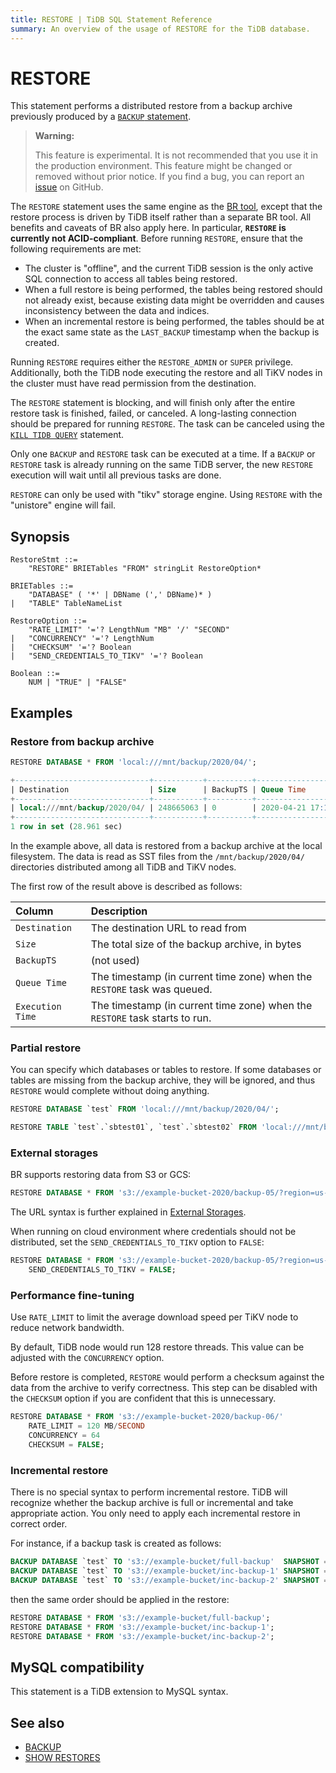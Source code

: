 ```yaml
---
title: RESTORE | TiDB SQL Statement Reference
summary: An overview of the usage of RESTORE for the TiDB database.
---
```


# RESTORE

This statement performs a distributed restore from a backup archive previously produced by a [`BACKUP` statement](/sql-statements/sql-statement-backup.md).

> **Warning:**
>
> This feature is experimental. It is not recommended that you use it in the production environment. This feature might be changed or removed without prior notice. If you find a bug, you can report an [issue](https://github.com/pingcap/tidb/issues) on GitHub.

The `RESTORE` statement uses the same engine as the [BR tool](/br/backup-and-restore-use-cases.md), except that the restore process is driven by TiDB itself rather than a separate BR tool. All benefits and caveats of BR also apply here. In particular, **`RESTORE` is currently not ACID-compliant**. Before running `RESTORE`, ensure that the following requirements are met:

* The cluster is "offline", and the current TiDB session is the only active SQL connection to access all tables being restored.
* When a full restore is being performed, the tables being restored should not already exist, because existing data might be overridden and causes inconsistency between the data and indices.
* When an incremental restore is being performed, the tables should be at the exact same state as the `LAST_BACKUP` timestamp when the backup is created.

Running `RESTORE` requires either the `RESTORE_ADMIN` or `SUPER` privilege. Additionally, both the TiDB node executing the restore and all TiKV nodes in the cluster must have read permission from the destination.

The `RESTORE` statement is blocking, and will finish only after the entire restore task is finished, failed, or canceled. A long-lasting connection should be prepared for running `RESTORE`. The task can be canceled using the [`KILL TIDB QUERY`](/sql-statements/sql-statement-kill.md) statement.

Only one `BACKUP` and `RESTORE` task can be executed at a time. If a `BACKUP` or `RESTORE` task is already running on the same TiDB server, the new `RESTORE` execution will wait until all previous tasks are done.

`RESTORE` can only be used with "tikv" storage engine. Using `RESTORE` with the "unistore" engine will fail.

## Synopsis

```ebnf+diagram
RestoreStmt ::=
    "RESTORE" BRIETables "FROM" stringLit RestoreOption*

BRIETables ::=
    "DATABASE" ( '*' | DBName (',' DBName)* )
|   "TABLE" TableNameList

RestoreOption ::=
    "RATE_LIMIT" '='? LengthNum "MB" '/' "SECOND"
|   "CONCURRENCY" '='? LengthNum
|   "CHECKSUM" '='? Boolean
|   "SEND_CREDENTIALS_TO_TIKV" '='? Boolean

Boolean ::=
    NUM | "TRUE" | "FALSE"
```

## Examples

### Restore from backup archive


```sql
RESTORE DATABASE * FROM 'local:///mnt/backup/2020/04/';
```

```sql
+------------------------------+-----------+----------+---------------------+---------------------+
| Destination                  | Size      | BackupTS | Queue Time          | Execution Time      |
+------------------------------+-----------+----------+---------------------+---------------------+
| local:///mnt/backup/2020/04/ | 248665063 | 0        | 2020-04-21 17:16:55 | 2020-04-21 17:16:55 |
+------------------------------+-----------+----------+---------------------+---------------------+
1 row in set (28.961 sec)
```

In the example above, all data is restored from a backup archive at the local filesystem. The data is read as SST files from the `/mnt/backup/2020/04/` directories distributed among all TiDB and TiKV nodes.

The first row of the result above is described as follows:

| Column | Description |
| :-------- | :--------- |
| `Destination` | The destination URL to read from |
| `Size` |  The total size of the backup archive, in bytes |
| `BackupTS` | (not used) |
| `Queue Time` | The timestamp (in current time zone) when the `RESTORE` task was queued. |
| `Execution Time` | The timestamp (in current time zone) when the `RESTORE` task starts to run. |

### Partial restore

You can specify which databases or tables to restore. If some databases or tables are missing from the backup archive, they will be ignored, and thus `RESTORE` would complete without doing anything.


```sql
RESTORE DATABASE `test` FROM 'local:///mnt/backup/2020/04/';
```


```sql
RESTORE TABLE `test`.`sbtest01`, `test`.`sbtest02` FROM 'local:///mnt/backup/2020/04/';
```

### External storages

BR supports restoring data from S3 or GCS:


```sql
RESTORE DATABASE * FROM 's3://example-bucket-2020/backup-05/?region=us-west-2';
```

The URL syntax is further explained in [External Storages](/br/backup-and-restore-storages.md).

When running on cloud environment where credentials should not be distributed, set the `SEND_CREDENTIALS_TO_TIKV` option to `FALSE`:


```sql
RESTORE DATABASE * FROM 's3://example-bucket-2020/backup-05/?region=us-west-2'
    SEND_CREDENTIALS_TO_TIKV = FALSE;
```

### Performance fine-tuning

Use `RATE_LIMIT` to limit the average download speed per TiKV node to reduce network bandwidth.

By default, TiDB node would run 128 restore threads. This value can be adjusted with the `CONCURRENCY` option.

Before restore is completed, `RESTORE` would perform a checksum against the data from the archive to verify correctness. This step can be disabled with the `CHECKSUM` option if you are confident that this is unnecessary.


```sql
RESTORE DATABASE * FROM 's3://example-bucket-2020/backup-06/'
    RATE_LIMIT = 120 MB/SECOND
    CONCURRENCY = 64
    CHECKSUM = FALSE;
```

### Incremental restore

There is no special syntax to perform incremental restore. TiDB will recognize whether the backup archive is full or incremental and take appropriate action. You only need to apply each incremental restore in correct order.

For instance, if a backup task is created as follows:


```sql
BACKUP DATABASE `test` TO 's3://example-bucket/full-backup'  SNAPSHOT = 413612900352000;
BACKUP DATABASE `test` TO 's3://example-bucket/inc-backup-1' SNAPSHOT = 414971854848000 LAST_BACKUP = 413612900352000;
BACKUP DATABASE `test` TO 's3://example-bucket/inc-backup-2' SNAPSHOT = 416353458585600 LAST_BACKUP = 414971854848000;
```

then the same order should be applied in the restore:


```sql
RESTORE DATABASE * FROM 's3://example-bucket/full-backup';
RESTORE DATABASE * FROM 's3://example-bucket/inc-backup-1';
RESTORE DATABASE * FROM 's3://example-bucket/inc-backup-2';
```

## MySQL compatibility

This statement is a TiDB extension to MySQL syntax.

## See also

* [BACKUP](/sql-statements/sql-statement-backup.md)
* [SHOW RESTORES](/sql-statements/sql-statement-show-backups.md)

